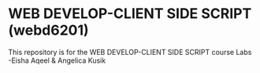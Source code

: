 # WEB DEVELOP-CLIENT SIDE SCRIPT (webd6201)
This repository is for the WEB DEVELOP-CLIENT SIDE SCRIPT course Labs -Eisha Aqeel & Angelica Kusik